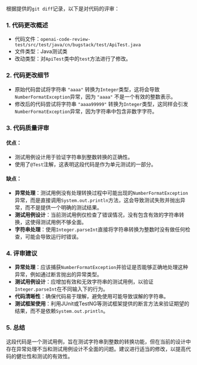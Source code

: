 根据提供的`git diff`记录，以下是对代码的评审：

### 1. 代码更改概述
- 代码文件：`openai-code-review-test/src/test/java/cn/bugstack/test/ApiTest.java`
- 文件类型：Java测试类
- 改动类型：对`ApiTest`类中的`test`方法进行了修改。

### 2. 代码更改细节
- 原始代码尝试将字符串 `"aaaa"` 转换为`Integer`类型，这将会导致`NumberFormatException`异常，因为 `"aaaa"` 不是一个有效的整数表示。
- 修改后的代码尝试将字符串 `"aaaa99999"` 转换为`Integer`类型，这同样会引发`NumberFormatException`异常，因为字符串中包含非数字字符。

### 3. 代码质量评审
#### 优点：
- 测试用例设计用于验证字符串到整数转换的正确性。
- 使用了`@Test`注解，这表明这段代码是作为单元测试的一部分。

#### 缺点：
- **异常处理**：测试用例没有处理转换过程中可能出现的`NumberFormatException`异常，而是直接调用`System.out.println`方法，这会导致测试失败并抛出异常，而不是提供一个明确的测试结果。
- **测试用例设计**：当前测试用例仅检查了错误情况，没有包含有效的字符串转换，这使得测试用例不够全面。
- **字符串处理**：使用`Integer.parseInt`直接将字符串转换为整数时没有做任何检查，可能会导致运行时错误。

### 4. 评审建议
- **异常处理**：应该捕获`NumberFormatException`并验证是否能够正确地处理这种异常，例如通过断言抛出的异常类型。
- **测试用例设计**：应增加有效和无效字符串的测试用例，以验证`Integer.parseInt`在不同输入下的行为。
- **代码清晰性**：确保代码易于理解，避免使用可能导致误解的字符串。
- **测试框架使用**：利用JUnit或TestNG等测试框架提供的断言方法来验证期望的结果，而不是依赖`System.out.println`。

### 5. 总结
这段代码是一个测试用例，旨在测试字符串到整数的转换功能，但在当前的设计中存在异常处理不当和测试用例设计不全面的问题。建议进行适当的修改，以提高代码的健壮性和测试的有效性。